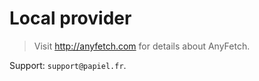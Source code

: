 # Local provider
> Visit http://anyfetch.com for details about AnyFetch.


Support: `support@papiel.fr`.
